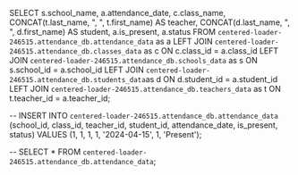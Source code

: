 SELECT 
  	 s.school_name,
     a.attendance_date,
     c.class_name,
     CONCAT(t.last_name, ", ", t.first_name) AS teacher,
     CONCAT(d.last_name, ", ", d.first_name) AS student,
     a.is_present,
     a.status
FROM `centered-loader-246515.attendance_db.attendance_data` as a
LEFT JOIN `centered-loader-246515.attendance_db.classes_data` as c ON c.class_id = a.class_id
LEFT JOIN `centered-loader-246515.attendance_db.schools_data` as s ON s.school_id = a.school_id
LEFT JOIN `centered-loader-246515.attendance_db.students_data`as d ON d.student_id = a.student_id
LEFT JOIN `centered-loader-246515.attendance_db.teachers_data` as t ON t.teacher_id = a.teacher_id;

-- INSERT INTO `centered-loader-246515.attendance_db.attendance_data`  (school_id, class_id, teacher_id, student_id, attendance_date, is_present, status) VALUES (1, 1, 1, 1, '2024-04-15', 1, 'Present');

-- SELECT * FROM `centered-loader-246515.attendance_db.attendance_data`;
